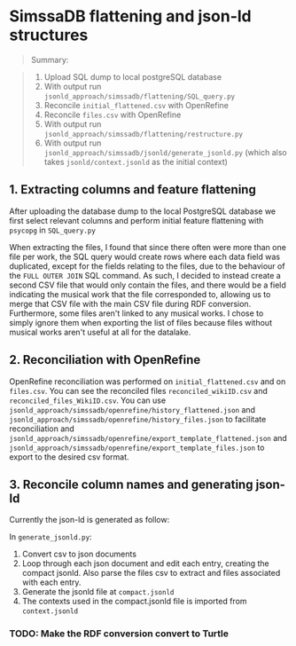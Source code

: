 # SimssaDB flattening and json-ld structures

> Summary:

> 1. Upload SQL dump to local postgreSQL database
> 2. With output run `jsonld_approach/simssadb/flattening/SQL_query.py`
> 3. Reconcile `initial_flattened.csv` with OpenRefine
> 4. Reconcile `files.csv` with OpenRefine
> 5. With output run `jsonld_approach/simssadb/flattening/restructure.py`
> 6. With output run `jsonld_approach/simssadb/jsonld/generate_jsonld.py` (which also takes `jsonld/context.jsonld` as the initial context)

## 1. Extracting columns and feature flattening

After uploading the database dump to the local PostgreSQL database we first select relevant columns and perform initial feature flattening with `psycopg` in `SQL_query.py`

When extracting the files, I found that since there often were more than one file per work, the SQL query would create rows where each data field was duplicated, except for the fields relating to the files, due to the behaviour of the `FULL OUTER JOIN` SQL command.
As such, I decided to instead create a second CSV file that would only contain the files, and there would be a field indicating the musical work that the file corresponded to, allowing us to merge that CSV file with the main CSV file during RDF conversion.
Furthermore, some files aren't linked to any musical works. I chose to simply ignore them when exporting the list of files because files without musical works aren't useful at all for the datalake.

## 2. Reconciliation with OpenRefine

OpenRefine reconciliation was performed on `initial_flattened.csv` and on `files.csv`. You can see the reconciled files `reconciled_wikiID.csv` and `reconciled_files_WikiID.csv`. You can use `jsonld_approach/simssadb/openrefine/history_flattened.json` and `jsonld_approach/simssadb/openrefine/history_files.json` to facilitate reconciliation and `jsonld_approach/simssadb/openrefine/export_template_flattened.json` and `jsonld_approach/simssadb/openrefine/export_template_files.json` to export to the desired csv format.

## 3. Reconcile column names and generating json-ld

Currently the json-ld is generated as follow:

In `generate_jsonld.py`:

1. Convert csv to json documents
2. Loop through each json document and edit each entry, creating the compact jsonld. Also parse the files csv to extract and files associated with each entry.
3. Generate the jsonld file at `compact.jsonld`
4. The contexts used in the compact.jsonld file is imported from `context.jsonld`

### TODO: Make the RDF conversion convert to Turtle
